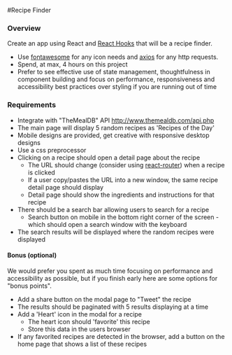 #Recipe Finder

### Overview

Create an app using React and [React Hooks](https://reactjs.org/docs/hooks-intro.html) that will be a recipe finder.

- Use [fontawesome](http://fontawesome.io/icons/) for any icon needs and [axios](https://github.com/axios/axios) for any http requests.
- Spend, at max, 4 hours on this project
- Prefer to see effective use of state management, thoughtfulness in component building and focus on performance, responsiveness and accessibility best practices over styling if you are running out of time

### Requirements

- Integrate with "TheMealDB" API http://www.themealdb.com/api.php
- The main page will display 5 random recipes as 'Recipes of the Day'
- Mobile designs are provided, get creative with responsive desktop designs
- Use a css preprocessor
- Clicking on a recipe should open a detail page about the recipe
  - The URL should change (consider using [react-router](https://github.com/ReactTraining/react-router)) when a recipe is clicked
  - If a user copy/pastes the URL into a new window, the same recipe detail page should display
  - Detail page should show the ingredients and instructions for that recipe
- There should be a search bar allowing users to search for a recipe
  - Search button on mobile in the bottom right corner of the screen - which should open a search window with the keyboard
- The search results will be displayed where the random recipes were displayed

#### Bonus (optional)

We would prefer you spent as much time focusing on performance and accessibility as possible, but if you finish early here are some options for "bonus points".

- Add a share button on the modal page to "Tweet" the recipe
- The results should be paginated with 5 results displaying at a time
- Add a 'Heart' icon in the modal for a recipe
  - The heart icon should 'favorite' this recipe
  - Store this data in the users browser
- If any favorited recipes are detected in the browser, add a button on the home page that shows a list of these recipes
